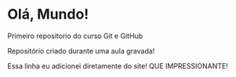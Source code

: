 # Olá, Mundo!
Primeiro repositorio do curso Git e GitHub

Repositório criado durante uma aula gravada!

Essa linha eu adicionei diretamente do site! QUE IMPRESSIONANTE!
